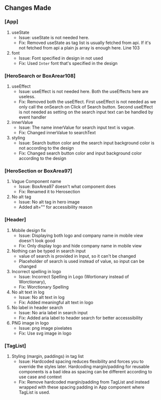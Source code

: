 ## Changes Made


### [App]
1. useState
   - Issue: useState is not needed here.
   - Fix: Removed useState as tag list is usually fetched from api. If it's not fetched from api a plain js array is enough here. Line 103
2. font
   - Issue: Font specified in design in not used
   - Fix: Used `Inter` font that's specified in the design

### [HeroSearch or BoxArear108]
1. useEffect
   - Issue: useEffect is not needed here. Both the useEffects here are useless.
   - Fix: Removed both the useEffect. First useEffect is not needed as we only call the onSearch on Click of Search button.
      Second useEffect is not needed as setting on the search input text can be handled by event handler
2. innerValue
   - Issue: The name innerValue for search input text is vague. 
   - Fix: Changed innerValue to searchText
3. styling
   - Issue: Search button color and the search input background color is not according to the design
   - Fix: Changed search button color and input background color according to the design

### [HeroSection or BoxArea97]
1. Vague Component name
   - Issue: BoxArea97 doesn't what component does
   - Fix: Renamed it to Herosection
2. No alt tag
   - Issue: No alt tag in hero image
   - Added alt="" for accessibility reason


### [Header]
1. Mobile design fix
   - Issue: Displaying both logo and company name in mobile view doesn't look good
   - Fix: Only display logo and hide company name in mobile view
2. Nothing can be typed in search input
   - value of search is provided in Input, so it can't be changed
   - Placeholder of search is used instead of value, so input can be changed
3. Incorrect spelling in logo
   - Issue: Incorrect Spelling in Logo (Wortionary instead of Worctionary),
   - Fix: Worctionary Spelling
4. No alt text in log
   - Issue: No alt text in log
   - Fix: Added meaningful alt text in logo
5. No label in header search
   - Issue: No aria label in search input
   - Fix: Added aria label to header search for better accesssibility
6. PNG image in logo
   - Issue: png image pixelates
   - Fix: Use svg image in logo

### [TagList]
1. Styling (margin, paddings) in tag list
   - Issue: Hardcoded spacing reduces flexibility and forces you to override the styles later. Hardcoding margin/padding for reusable components is a bad idea as spacing can be different according to use case and context
   - Fix: Remove hardcoded margin/padding from TagList and instead wrapped with these spacing padding in App component where TagList is used.
